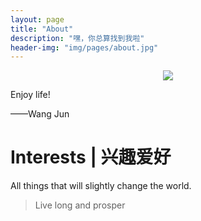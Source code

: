 ```yaml
---
layout: page
title: "About"
description: "嘿，你总算找到我啦"
header-img: "img/pages/about.jpg"
---
```


<center>
    <p><img src="https://raw.githubusercontent.com/nuaa-wangj/nuaa-wangj.github.io/master/img/head.png" align="center"></p>
</center>



Enjoy life!

——Wang Jun

# Interests | 兴趣爱好

All things that will slightly change the world.

> Live long and prosper


